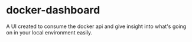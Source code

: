 # docker-dashboard
A UI created to consume the docker api and give insight into what's going on in your local environment easily.
